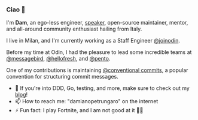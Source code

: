 ### Ciao 👋

I'm **Dam**, an ego-less engineer, [speaker](https://sessionize.com/damianopetrungaro/#events), open-source maintainer, mentor, and all-around community enthusiast hailing from Italy.

I live in Milan, and I'm currently working as a Staff Engineer [@joinodin](https://github.com/joinodin/).

Before my time at Odin,
I had the pleasure to lead some incredible teams at [@messagebird](https://github.com/messagebird/), [@hellofresh](https://github.com/hellofresh/), and [@pento](https://github.com/pentohq/).

One of my contributions is maintaining [@conventional commits](https://github.com/conventional-commits/), a popular convention for structuring commit messages.

- 💬 If you're into DDD, Go, testing, and more, make sure to check out my [blog](https://damianopetrungaro.com)!
- 📫 How to reach me: "damianopetrungaro" on the internet
- ⚡ Fun fact: I play Fortnite, and I am not good at it 🧱🔫
<!--
**damianopetrungaro/damianopetrungaro** is a ✨ _special_ ✨ repository because its `README.md` (this file) appears on your GitHub profile.
